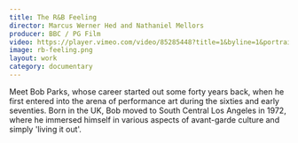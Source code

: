 ```yaml
---
title: The R&B Feeling
director: Marcus Werner Hed and Nathaniel Mellors
producer: BBC / PG Film
video: https://player.vimeo.com/video/85285448?title=1&byline=1&portrait=1
image: rb-feeling.png
layout: work
category: documentary
---
```


Meet Bob Parks, whose career started out some forty years back, when he first entered into the arena of performance art during the sixties and early seventies. Born in the UK, Bob moved to South Central Los Angeles in 1972, where he immersed himself in various aspects of avant-garde culture and simply 'living it out'.
